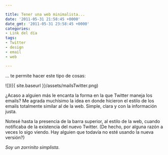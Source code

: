 ```yaml
---

title: Tener una web minimalista...
date: '2011-05-31 21:58:45 +0000'
date_gmt: '2011-05-31 23:58:45 +0000'
categories:
- Link del día
tags:
- Twitter
- design
- email
- web

---
```


... te permite hacer este tipo de cosas:

![]({{ site.baseurl }}/assets/mailsTwitter.png)

¿Acaso a alguien más le encanta la forma en la que Twitter maneja los emails? Me agrada muchísimo la idea en donde hicieron el estilo de los emails totalmente similar al de la web. Simple, clara y con la información justa.

Notesé hasta la presencia de la barra superior, al estilo de la web, cuando notificaba de la existencia del nuevo Twitter. (De hecho, por alguna razón a veces lo sigo viendo. Hay alguien que todavía no esté usando la nueva versión?)

_Soy un zorrinito simplista._
